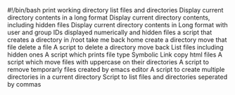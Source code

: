 #!/bin/bash
print working directory
list files and directories
Display current directory contents in a long format
Display current directory contents, including hidden files
Display current directory contents in Long format with user and group IDs displayed numerically and hidden files 
a script that creates a directory in /root 
take me back home
create a directory
move that file
delete a file
A script to delete a directory
move back
List files including hidden ones
A script which prints file type
Symbolic Link
copy html files
A script which move files with uppercase on their directories
A script to remove temporarly files created by emacs editor
A script to create multiple directories in a current directory
Script to list files and directories seperated by commas
